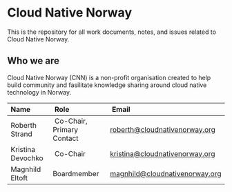 # Cloud Native Norway

This is the repository for all work documents, notes, and issues related to Cloud Native Norway.

## Who we are

Cloud Native Norway (CNN) is a non-profit organisation created to help build community and fasilitate knowledge sharing around cloud native technology in Norway.

| Name              | Role                      | Email                          |
|:------------------|:--------------------------|:-------------------------------|
|Roberth Strand    | Co-Chair, Primary Contact |roberth@cloudnativenorway.org  |
|Kristina Devochko | Co-Chair                  |kristina@cloudnativenorway.org |
|Magnhild Eltoft   | Boardmember               |magnhild@cloudnativenorway.org |
